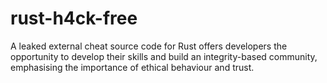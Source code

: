 # rust-h4ck-free
A leaked external cheat source code for Rust offers developers the opportunity to develop their skills and build an integrity-based community, emphasising the importance of ethical behaviour and trust.
